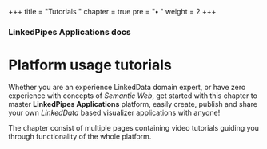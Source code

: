 +++
title = "Tutorials "
chapter = true
pre = "<b>• </b>"
weight = 2
+++

### LinkedPipes Applications docs

# Platform usage tutorials

Whether you are an experience LinkedData domain expert, or have zero experience with concepts of _Semantic Web_,
get started with this chapter to master **LinkedPipes Applications** platform, easily create, publish and share your own
_LinkedData_ based visualizer applications with anyone!

The chapter consist of multiple pages containing video tutorials guiding you through functionality of the whole platform.
